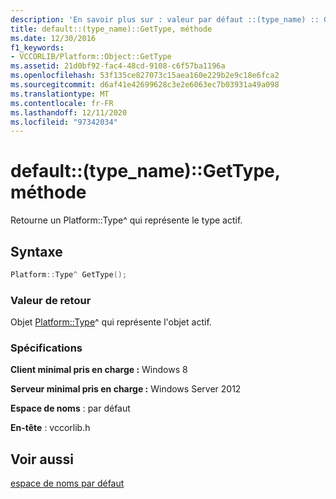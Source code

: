 ```yaml
---
description: 'En savoir plus sur : valeur par défaut ::(type_name) :: GetType, méthode'
title: default::(type_name)::GetType, méthode
ms.date: 12/30/2016
f1_keywords:
- VCCORLIB/Platform::Object::GetType
ms.assetid: 21d0bf92-fac4-48cd-9108-c6f57ba1196a
ms.openlocfilehash: 53f135ce827073c15aea160e229b2e9c18e6fca2
ms.sourcegitcommit: d6af41e42699628c3e2e6063ec7b03931a49a098
ms.translationtype: MT
ms.contentlocale: fr-FR
ms.lasthandoff: 12/11/2020
ms.locfileid: "97342034"
---
```

# <a name="defaulttype_namegettype-method"></a>default::(type_name)::GetType, méthode

Retourne un Platform::Type^ qui représente le type actif.

## <a name="syntax"></a>Syntaxe

```cpp
Platform::Type^ GetType();
```

### <a name="return-value"></a>Valeur de retour

Objet [Platform::Type](../cppcx/platform-type-class.md)^ qui représente l'objet actif.

### <a name="requirements"></a>Spécifications

**Client minimal pris en charge :** Windows 8

**Serveur minimal pris en charge :** Windows Server 2012

**Espace de noms** : par défaut

**En-tête** : vccorlib.h

## <a name="see-also"></a>Voir aussi

[espace de noms par défaut](../cppcx/default-namespace.md)

